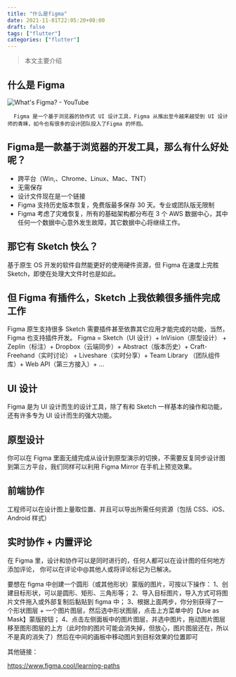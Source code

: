 ```yaml
---
title: "什么是figma"
date: 2021-11-01T22:05:20+08:00
draft: false
tags: ["flutter"]
categories: ["flutter"]
---
```


> 本文主要介绍

## 什么是 Figma

![What&#39;s Figma? - YouTube](https://luckly007.oss-cn-beijing.aliyuncs.com/img/maxresdefault.jpg)

```
  Figma 是一个基于浏览器的协作式 UI 设计工具，Figma 从推出至今越来越受到 UI 设计师的青睐，如今也有很多的设计团队投入了Figma 的怀抱。
```

## Figma是一款基于浏览器的开发工具，那么有什么好处呢？

- 跨平台（Win,、Chrome、Linux、Mac、TNT）
- 无需保存
- 设计文件现在是一个链接
- Figma 支持历史版本恢复，免费版最多保存 30 天。专业或团队版无限制
- Figma 考虑了灾难恢复，所有的基础架构都分布在 3 个 AWS 数据中心，其中任何一个数据中心意外发生故障，其它数据中心将继续工作。



## 那它有 Sketch 快么？

  基于原生 OS 开发的软件自然能更好的使用硬件资源，但 Figma 在速度上完胜 Sketch，即使在处理大文件时也是如此。

## 但 Figma 有插件么，Sketch 上我依赖很多插件完成工作

Figma 原生支持很多 Sketch 需要插件甚至依靠其它应用才能完成的功能，当然，Figma 也支持插件开发。
 Figma = Sketch（UI 设计）+ InVision（原型设计） + Zeplin（标注）+ Dropbox（云端同步）+ Abstract（版本历史）+ Craft-Freehand（实时讨论） + Liveshare（实时分享）+ Team Library （团队组件库）+ Web API（第三方接入）+ …

## UI 设计

 Figma 是为 UI 设计而生的设计工具，除了有和 Sketch 一样基本的操作和功能，还有许多专为 UI 设计而生的强大功能。

## 原型设计

 你可以在 Figma 里面无缝完成从设计到原型演示的切换，不需要反复同步设计图到第三方平台，我们同样可以利用 Figma Mirror 在手机上预览效果。

## 前端协作

工程师可以在设计图上量取位置、并且可以导出所需任何资源（包括 CSS、iOS、Android 样式）

## 实时协作 + 内置评论

  在 Figma 里，设计和协作可以是同时进行的，任何人都可以在设计图的任何地方添加评论， 你可以在评论中@其他人或将评论标记为已解决。








要想在 figma 中创建一个圆形（或其他形状）蒙版的图片，可按以下操作：
1、创建目标形状，可以是圆形、矩形、三角形等；
2、导入目标图片，导入方式可将图片文件拖入或外部复制后黏贴到 figma 中；
3、根据上面两步，你分别获得了一个形状图层 + 一个图片图层，然后选中形状图层，点击上方菜单中的【Use as Mask】蒙版按钮；
4、点击左侧面板中的图片图层，并选中图片，拖动图片图层移至图形图层的上方（此时你的图片可能会消失掉，但放心，图片图层还在，所以不是真的消失了）然后在中间的画板中移动图片到目标效果的位置即可

其他链接​：

https://www.figma.cool/learning-paths